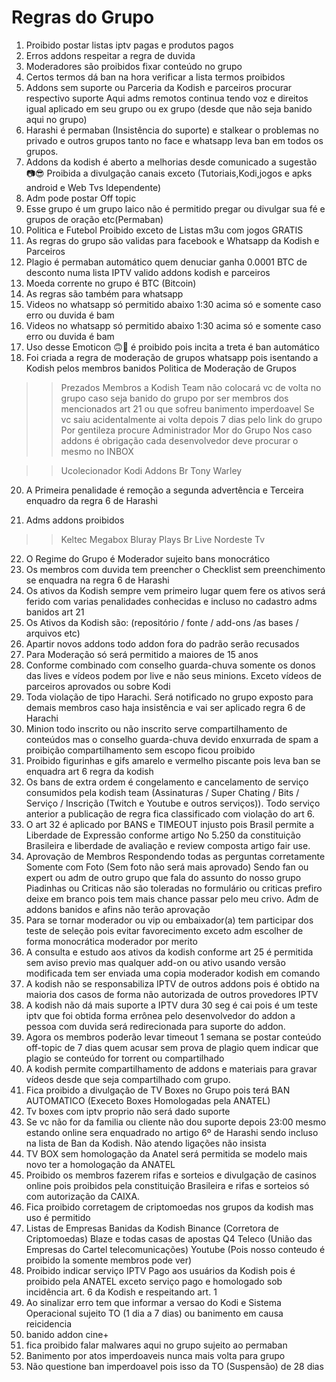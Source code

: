 # Regras do Grupo 

1) Proibido postar listas iptv pagas e produtos pagos
2) Erros addons respeitar a regra de duvida
3) Moderadores são proibidos fixar conteúdo no grupo
4) Certos termos dá ban na hora verificar a lista termos proibidos
5) Addons sem suporte ou Parceria da Kodish e parceiros procurar respectivo suporte
Aqui adms remotos continua tendo voz e direitos igual aplicado em seu grupo ou ex grupo (desde que não seja banido aqui no grupo)
6) Harashi é permaban (Insistência do suporte) e stalkear o problemas no privado e outros grupos tanto no face e whatsapp leva ban em todos os grupos.
7) Addons da kodish é aberto a melhorias desde comunicado a sugestão
📷😎 Proibida a divulgação canais exceto (Tutoriais,Kodi,jogos e apks android e Web Tvs Idependente)
9) Adm pode postar Off topic
10) Esse grupo é um grupo laico não é permitido pregar ou divulgar sua fé e grupos de oração etc(Permaban)
11) Politica e Futebol Proibido exceto de Listas m3u com jogos GRATIS
12) As regras do grupo são validas para facebook e Whatsapp da Kodish e Parceiros
13) Plagio é permaban automático quem denuciar ganha 0.0001 BTC de desconto numa lista IPTV valido addons kodish e parceiros
14) Moeda corrente no grupo é BTC (Bitcoin)
15) As regras são também para whatsapp
16) Videos no whatsapp só permitido abaixo 1:30 acima só e somente caso erro ou duvida é bam
17) Videos no whatsapp só permitido abaixo 1:30 acima só e somente caso erro ou duvida é bam
18) Uso desse Emoticon 🙃🔫 é proibido pois incita a treta é ban automático
19) Foi criada a regra de moderação de grupos whatsapp pois isentando a Kodish pelos membros banidos
Politica de Moderação de Grupos

>> Prezados Membros a Kodish Team não colocará vc de volta no grupo caso seja banido do grupo por ser membros dos mencionados art 21 ou que sofreu banimento imperdoavel 
>> Se vc saiu acidentalmente ai volta depois 7 dias pelo link do grupo
>> Por gentileza procure Administrador Mor do Grupo
>> Nos caso addons é obrigação cada desenvolvedor deve procurar o mesmo no INBOX

>> Ucolecionador
>> Kodi Addons Br
>> Tony Warley

20) A Primeira penalidade é remoção a segunda advertência e Terceira enquadro da regra 6 de Harashi

21) Adms addons proibidos
>> Keltec
>> Megabox
>> Bluray Plays
>> Br Live
>> Nordeste Tv

22) O Regime do Grupo é Moderador sujeito bans monocrático
23) Os membros com duvida tem preencher o Checklist sem preenchimento se enquadra na regra 6 de Harashi
24) Os ativos da Kodish sempre vem primeiro lugar quem fere os ativos será ferido com varias penalidades conhecidas e incluso no cadastro adms banidos art 21
25) Os Ativos da Kodish são: (repositório / fonte / add-ons /as bases / arquivos etc)
26) Apartir novos addons todo addon fora do padrão serão recusados
27) Para Moderação só será permitido a maiores de 15 anos
28) Conforme combinado com conselho guarda-chuva somente os donos das lives e vídeos podem por live e não seus minions. Exceto vídeos de parceiros aprovados ou sobre Kodi
29) Toda violação de tipo Harachi. Será notificado no grupo exposto para demais membros caso haja insistência e vai ser aplicado regra 6 de Harachi
30) Minion todo inscrito ou não inscrito serve compartilhamento de conteúdos mas o conselho guarda-chuva devido enxurrada de spam a proibição compartilhamento sem escopo ficou proibido
31) Proibido figurinhas e gifs amarelo e vermelho piscante pois leva ban se enquadra art 6 regra da kodish
32) Os bans de extra ordem é congelamento e cancelamento de serviço consumidos pela kodish team (Assinaturas / Super Chating / Bits / Serviço / Inscrição (Twitch e Youtube e outros serviços)). Todo serviço anterior a publicação de regra fica classificado com violação do art 6.
33) O art 32 é aplicado por BANS e TIMEOUT injusto pois Brasil permite a Liberdade de Expressão conforme artigo No 5.250 da constituição Brasileira e liberdade de avaliação e review composta artigo fair use.
34) Aprovação de Membros
Respondendo todas as perguntas corretamente
Somente com Foto (Sem foto não será mais aprovado)
Sendo fan ou expert ou adm de outro grupo que fala do assunto do nosso grupo
Piadinhas ou Criticas não são toleradas no formulário ou criticas prefiro deixe em branco pois tem mais chance passar pelo meu crivo.
Adm de addons banidos e afins não terão aprovação
35) Para se tornar moderador ou vip ou embaixador(a) tem participar dos teste de seleção pois evitar favorecimento exceto adm escolher de forma monocrática moderador por merito
36) A consulta e estudo aos ativos da kodish conforme art 25 é permitida sem aviso previo mas qualquer add-on ou ativo usando versão modificada tem ser enviada uma copia moderador kodish em comando
37) A kodish não se responsabiliza IPTV de outros addons pois é obtido na maioria dos casos de forma não autorizada de outros provedores IPTV
38) A kodish não dá mais suporte a IPTV dura 30 seg é cai pois é um teste iptv que foi obtida forma errônea pelo desenvolvedor do addon a pessoa com duvida será redirecionada para suporte do addon.
39) Agora os membros poderão levar timeout 1 semana se
postar conteúdo off-topic de 7 dias
quem acusar sem prova de plagio
quem indicar que plagio se conteúdo for torrent ou compartilhado
40) A kodish permite compartilhamento de addons e materiais para gravar vídeos desde que seja compartilhado com grupo.
41) Fica proibido a divulgação de TV Boxes no Grupo pois terá BAN AUTOMATICO (Execeto Boxes Homologadas pela ANATEL)
42) Tv boxes com iptv proprio não será dado suporte
43) Se vc não for da familia ou cliente não dou suporte depois 23:00 mesmo estando online sera enquadrado no artigo 6º de Harashi sendo incluso na lista de Ban da Kodish. Não atendo ligações não insista
44) TV BOX sem homologação da Anatel será permitida se modelo mais novo ter a homologação da ANATEL
45) Proibido os membros fazerem rifas e sorteios e divulgação de casinos online pois proibidos pela constituição Brasileira e rifas e sorteios só com autorização da CAIXA.
46) Fica proibido corretagem de criptomoedas nos grupos da kodish mas uso é permitido
47) Listas de Empresas Banidas da Kodish
Binance (Corretora de Criptomoedas)
Blaze e todas casas de apostas
Q4 Teleco (União das Empresas do Cartel telecomunicações)
Youtube (Pois nosso conteudo é proibido la somente membros pode ver)
48) Proibido indicar serviço IPTV Pago aos usuários da Kodish pois é proibido pela ANATEL exceto serviço pago e homologado sob incidência art. 6 da Kodish e respeitando art. 1
49) Ao sinalizar erro tem que informar a versao do Kodi e Sistema Operacional sujeito TO (1 dia a 7 dias) ou banimento em causa reicidencia
50) banido addon cine+
51) fica proibido falar malwares aqui no grupo sujeito ao permaban
52) Banimento por atos imperdoaveis nunca mais volta para grupo
53) Não questione ban imperdoavel pois isso da TO (Suspensão) de 28 dias 

